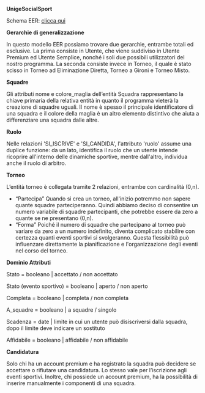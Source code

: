 **UnigeSocialSport**

Schema EER: [clicca qui](https://raw.githack.com/KintsuKayaba/Modello-EER-BD/refs/heads/main/Diagramma%20senza%20titolo.drawio.html)

**Gerarchie di generalizzazione**

In questo modello EER possiamo trovare due gerarchie, entrambe totali ed esclusive.
La prima consiste in Utente, che viene suddiviso in Utente Premium ed Utente Semplice, nonché i soli due possibili utilizzatori del nostro programma.
La seconda consiste invece in Torneo, il quale è stato scisso in Torneo ad Eliminazione Diretta, Torneo a Gironi e Torneo Misto.

**Squadre**

Gli attributi nome e colore_maglia dell’entità Squadra rappresentano la chiave primaria della relativa entità in quanto il programma vieterà la creazione di squadre uguali. Il nome è spesso il principale identificatore di una squadra e il colore della maglia è un altro elemento distintivo che aiuta a differenziare una squadra dalle altre.

**Ruolo**

Nelle relazioni 'SI_ISCRIVE' e 'SI_CANDIDA', l'attributo 'ruolo' assume una duplice funzione: da un lato, identifica il ruolo che un utente intende ricoprire all'interno delle dinamiche sportive, mentre dall'altro, individua anche il ruolo di arbitro.

**Torneo**

L’entità torneo è collegata tramite 2 relazioni, entrambe con cardinalità (0,n).
-	“Partecipa”
Quando si crea un torneo, all'inizio potremmo non sapere quante squadre parteciperanno. Quindi abbiamo deciso di consentire un numero variabile di squadre partecipanti, che potrebbe essere da zero a quante se ne presentano (0,n).
-	“Forma”
Poiché il numero di squadre che partecipano al torneo può variare da zero a un numero indefinito, diventa complicato stabilire con certezza quanti eventi sportivi si svolgeranno. Questa flessibilità può influenzare direttamente la pianificazione e l'organizzazione degli eventi nel corso del torneo.

**Dominio Attributi**

Stato = booleano | accettato / non accettato

Stato (evento sportivo) = booleano | aperto / non aperto

Completa = booleano | completa / non completa

A_squadre = booleano | a squadre / singolo

Scadenza = date | limite in cui un utente può disiscriversi dalla squadra, dopo il limite deve indicare un sostituto

Affidabile = booleano | affidabile / non affidabile

**Candidatura**

Solo chi ha un account premium e ha registrato la squadra può decidere se accettare o rifiutare una candidatura. Lo stesso vale per l’iscrizione agli eventi sportivi. Inoltre, chi possiede un account premium, ha la possibilità di inserire manualmente i componenti di una squadra.

